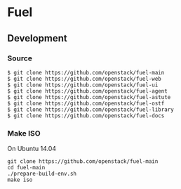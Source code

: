 Fuel
====


Development
-----------

### Source
```
$ git clone https://github.com/openstack/fuel-main
$ git clone https://github.com/openstack/fuel-web
$ git clone https://github.com/openstack/fuel-ui
$ git clone https://github.com/openstack/fuel-agent
$ git clone https://github.com/openstack/fuel-astute
$ git clone https://github.com/openstack/fuel-ostf
$ git clone https://github.com/openstack/fuel-library
$ git clone https://github.com/openstack/fuel-docs
```


### Make ISO
On Ubuntu 14.04

```
git clone https://github.com/openstack/fuel-main
cd fuel-main
./prepare-build-env.sh
make iso
```